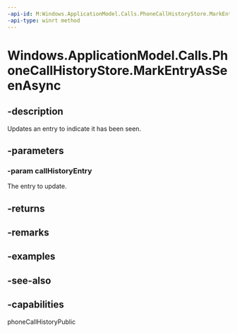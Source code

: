 ```yaml
---
-api-id: M:Windows.ApplicationModel.Calls.PhoneCallHistoryStore.MarkEntryAsSeenAsync(Windows.ApplicationModel.Calls.PhoneCallHistoryEntry)
-api-type: winrt method
---
```


<!-- Method syntax
public Windows.Foundation.IAsyncAction MarkEntryAsSeenAsync(Windows.ApplicationModel.Calls.PhoneCallHistoryEntry callHistoryEntry)
-->

# Windows.ApplicationModel.Calls.PhoneCallHistoryStore.MarkEntryAsSeenAsync

## -description
Updates an entry to indicate it has been seen.

## -parameters
### -param callHistoryEntry
The entry to update.

## -returns


## -remarks

## -examples

## -see-also


## -capabilities
phoneCallHistoryPublic